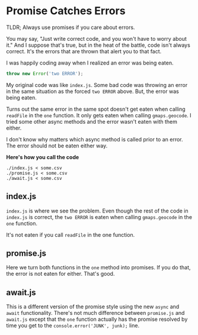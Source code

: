 # Promise Catches Errors

TLDR; Always use promises if you care about errors.

You may say, "Just write correct code, and you won't have to worry about
it." And I suppose that's true, but in the heat of the battle, code isn't
always correct. It's the errors that are thrown that alert you to that fact.

I was happily coding away when I realized an error was being eaten.

```js
throw new Error('two ERROR');
```

My original code was like `index.js`. Some bad code was throwing an error
in the same situation as the forced `two ERROR` above. But, the error was being
eaten.

Turns out the same error in the same spot doesn't get eaten when calling
`readFile` in the `one` function. It only gets eaten when calling
`gmaps.geocode`. I tried some other async methods and the error wasn't eaten
with them either.

I don't know why matters which async method is called prior to an error.
The error should not be eaten either way.

**Here's how you call the code**

```
./index.js < some.csv
./promise.js < some.csv
./await.js < some.csv
```

## index.js

`index.js` is where we see the problem. Even though the rest of the code in
`index.js` is correct, the `two ERROR` is eaten when calling `gmaps.geocode`
in the `one` function.

It's not eaten if you call `readFile` in the one function.

## promise.js

Here we turn both functions in the `one` method into promises. If you do
that, the error is not eaten for either. That's good.

## await.js

This is a different version of the promise style using the new `async` and
`await` functionality. There's not much difference between `promise.js` and
`await.js` except that the `one` function actually has the promise resolved
by time you get to the `console.error('JUNK', junk);` line.